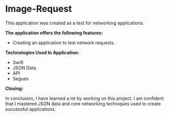 # Image-Request

This application was created as a test for networking applications.

**The application offers the following features:**

* Creating an application to test network requests.

**Technologies Used In Application:**
* Swift
* JSON Data.
* API
* Segues

**Closing:**

In conclusion, I have learned a lot by working on this project. I am confident that I mastered JSON data and core networking techniques used to create successful applications.
